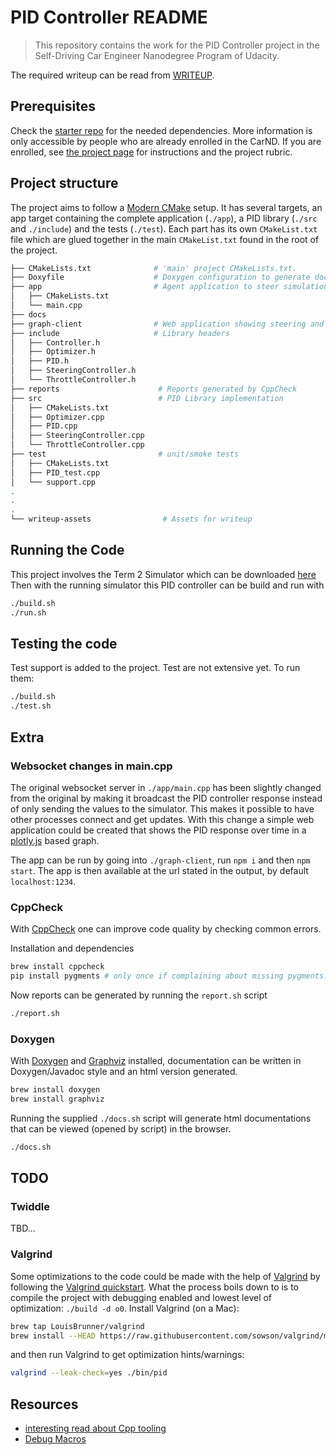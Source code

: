 # PID Controller README

> This repository contains the work for the PID Controller project in the Self-Driving Car Engineer Nanodegree Program of Udacity.

The required writeup can be read from [WRITEUP](./WRITEUP.md).

## Prerequisites

Check the [starter repo](https://github.com/udacity/CarND-PID-Control-Project) for the needed dependencies. More information is only accessible by people who are already enrolled in the
CarND. If you are enrolled, see [the project page](https://classroom.udacity.com/nanodegrees/nd013/parts/40f38239-66b6-46ec-ae68-03afd8a601c8/modules/f1820894-8322-4bb3-81aa-b26b3c6dcbaf/lessons/e8235395-22dd-4b87-88e0-d108c5e5bbf4/concepts/6a4d8d42-6a04-4aa6-b284-1697c0fd6562)
for instructions and the project rubric.

## Project structure

The project aims to follow a [Modern CMake](https://cliutils.gitlab.io/modern-cmake/) setup. It has several targets, an app target containing the complete application (`./app`), a PID library (`./src` and `./include`) and the tests (`./test`). Each part has its own `CMakeList.txt` file which are glued together in the main `CMakeList.txt` found in the root of the project.

```bash
├── CMakeLists.txt              # 'main' project CMakeLists.txt.
├── Doxyfile                    # Doxygen configuration to generate documentation
├── app                         # Agent application to steer simulation
│   ├── CMakeLists.txt          
│   └── main.cpp
├── docs
├── graph-client                # Web application showing steering and throttle values 
├── include                     # Library headers
│   ├── Controller.h
│   ├── Optimizer.h
│   ├── PID.h
│   ├── SteeringController.h
│   └── ThrottleController.h
├── reports                      # Reports generated by CppCheck 
├── src                          # PID Library implementation
│   ├── CMakeLists.txt
│   ├── Optimizer.cpp
│   ├── PID.cpp
│   ├── SteeringController.cpp
│   └── ThrottleController.cpp
├── test                         # unit/smoke tests
│   ├── CMakeLists.txt
│   ├── PID_test.cpp
│   └── support.cpp
.
.
.
└── writeup-assets                # Assets for writeup
```

## Running the Code

This project involves the Term 2 Simulator which can be downloaded [here](https://github.com/udacity/self-driving-car-sim/releases)
Then with the running simulator this PID controller can be build and run with

```bash
./build.sh
./run.sh
```

## Testing the code

Test support is added to the project. Test are not extensive yet.
To run them:

```bash
./build.sh
./test.sh
```

## Extra
### Websocket changes in main.cpp

The original websocket server in `./app/main.cpp` has been slightly changed from the original by making it broadcast the PID controller response instead of only sending the values to the simulator. This makes it possible to have other processes connect and get updates. With this change a simple web application could be created that shows the PID response over time in a [plotly.js](https://plotly.com/javascript/) based graph.

The app can be run by going into `./graph-client`, run `npm i` and then `npm start`. The app is then available at the url stated in the output, by default `localhost:1234`.

### CppCheck

With [CppCheck](http://cppcheck.sourceforge.net/manual.pdf) one can improve code quality by checking common errors.

Installation and dependencies

```bash
brew install cppcheck
pip install pygments # only once if complaining about missing pygments...
```

Now reports can be generated by running the `report.sh` script

```bash
./report.sh
```

### Doxygen

With [Doxygen]() and [Graphviz]() installed, documentation can be written in Doxygen/Javadoc style and an html version generated.

```bash
brew install doxygen
brew install graphviz
```

Running the supplied `./docs.sh` script will generate html documentations that can be viewed (opened by script) in the browser.

```bash
./docs.sh
```

## TODO

### Twiddle

TBD...
### Valgrind

Some optimizations to the code could be made with the help of [Valgrind](https://www.valgrind.org/) by following the [Valgrind quickstart](https://www.valgrind.org/docs/manual/quick-start.html). What the process boils down to is to compile the project with debugging enabled and lowest level of optimization: ```./build -d o0```.
Install Valgrind (on a Mac):

```bash
brew tap LouisBrunner/valgrind
brew install --HEAD https://raw.githubusercontent.com/sowson/valgrind/master/valgrind.rb
```

and then run Valgrind to get optimization hints/warnings:

```bash
valgrind --leak-check=yes ./bin/pid
```

## Resources

- [interesting read about Cpp tooling](https://invisible-island.net/personal/lint-tools.html#background)
- [Debug Macros](https://stackoverflow.com/questions/14251038/debug-macros-in-c)